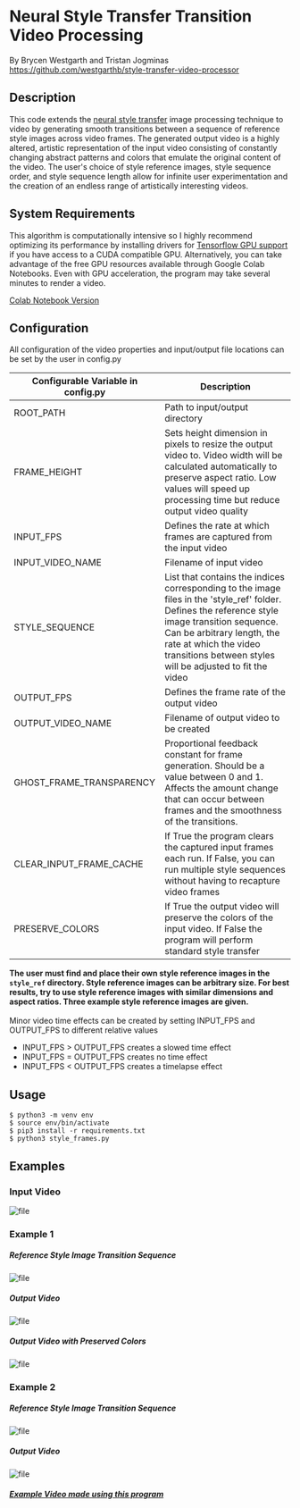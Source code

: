 # Neural Style Transfer Transition Video Processing
By Brycen Westgarth and Tristan Jogminas
https://github.com/westgarthb/style-transfer-video-processor

## Description
This code extends the [neural style transfer](https://www.tensorflow.org/tutorials/generative/style_transfer) 
image processing technique to video
by generating smooth transitions between a sequence of 
reference style images across video frames. The generated output 
video is a highly altered, artistic representation of the input
video consisting of constantly changing abstract patterns and colors
that emulate the original content of the video. The user's choice
of style reference images, style sequence order, and style sequence
length allow for infinite user experimentation and the creation of 
an endless range of artistically interesting videos.


## System Requirements
This algorithm is computationally intensive so I highly 
recommend optimizing its performance by installing drivers for 
[Tensorflow GPU support](https://www.tensorflow.org/install/gpu)
if you have access to a CUDA compatible GPU. Alternatively, you can
take advantage of the free GPU resources available through Google Colab Notebooks. 
Even with GPU acceleration, the program may take several minutes to render a video. 

[Colab Notebook Version](https://colab.research.google.com/drive/1ZjSvUv0Wqib6khaiqcBvRrI5GeSjFcOV?usp=sharing)

## Configuration
All configuration of the video properties and input/output file
locations can be set by the user in config.py 

Configurable Variable in config.py			         | Description
------------------------|------------
ROOT_PATH     	| Path to input/output directory
FRAME_HEIGHT    | Sets height dimension in pixels to resize the output video to. Video width will be calculated automatically to preserve aspect ratio. Low values will speed up processing time but reduce output video quality 
INPUT_FPS 			    | Defines the rate at which frames are captured from the input video
INPUT_VIDEO_NAME     	| Filename of input video
STYLE_SEQUENCE     	| List that contains the indices corresponding to the image files in the 'style_ref' folder. Defines the reference style image transition sequence. Can be arbitrary length, the rate at which the video transitions between styles will be adjusted to fit the video
OUTPUT_FPS		    | Defines the frame rate of the output video
OUTPUT_VIDEO_NAME   | Filename of output video to be created
GHOST_FRAME_TRANSPARENCY | Proportional feedback constant for frame generation. Should be a value between 0 and 1. Affects the amount change that can occur between frames and the smoothness of the transitions. 
CLEAR_INPUT_FRAME_CACHE  | If True the program clears the captured input frames each run. If False, you can run multiple style sequences without having to recapture video frames
PRESERVE_COLORS      | If True the output video will preserve the colors of the input video. If  False the program will perform standard style transfer

**The user must find and place their own style reference images in the `style_ref` directory. 
 Style reference images can be
arbitrary size. For best results, try to use style reference images with similar dimensions
and aspect ratios. Three example style reference images are given.**<br/>
<br/>
Minor video time effects can be created by setting INPUT_FPS and OUTPUT_FPS to different relative values<br/>
- INPUT_FPS > OUTPUT_FPS creates a slowed time effect
- INPUT_FPS = OUTPUT_FPS creates no time effect
- INPUT_FPS < OUTPUT_FPS creates a timelapse effect


## Usage
```
$ python3 -m venv env
$ source env/bin/activate
$ pip3 install -r requirements.txt
$ python3 style_frames.py
```

## Examples
### Input Video
![file](/examples/reference.gif)
### Example 1
##### Reference Style Image Transition Sequence
![file](/examples/example1_style_sequence.png)
##### Output Video
![file](/examples/example1.gif)
##### Output Video with Preserved Colors
![file](/examples/example3.gif)
### Example 2
##### Reference Style Image Transition Sequence
![file](/examples/example2_style_sequence.png)
##### Output Video
![file](/examples/example2.gif)

##### [Example Video made using this program](https://youtu.be/vgl83UTciD8) 
